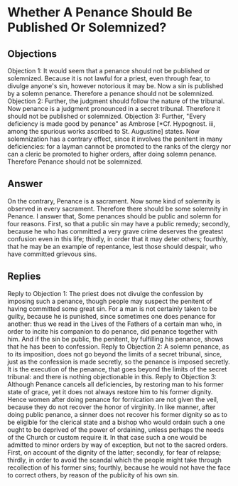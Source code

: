 # Whether A Penance Should Be Published Or Solemnized?
## Objections
Objection 1: It would seem that a penance should not be published or solemnized. Because it is not lawful for a priest, even through fear, to divulge anyone's sin, however notorious it may be. Now a sin is published by a solemn penance. Therefore a penance should not be solemnized.
Objection 2: Further, the judgment should follow the nature of the tribunal. Now penance is a judgment pronounced in a secret tribunal. Therefore it should not be published or solemnized.
Objection 3: Further, "Every deficiency is made good by penance" as Ambrose [*Cf. Hypognost. iii, among the spurious works ascribed to St. Augustine] states. Now solemnization has a contrary effect, since it involves the penitent in many deficiencies: for a layman cannot be promoted to the ranks of the clergy nor can a cleric be promoted to higher orders, after doing solemn penance. Therefore Penance should not be solemnized.
## Answer
On the contrary, Penance is a sacrament. Now some kind of solemnity is observed in every sacrament. Therefore there should be some solemnity in Penance.
I answer that, Some penances should be public and solemn for four reasons. First, so that a public sin may have a public remedy; secondly, because he who has committed a very grave crime deserves the greatest confusion even in this life; thirdly, in order that it may deter others; fourthly, that he may be an example of repentance, lest those should despair, who have committed grievous sins.
## Replies
Reply to Objection 1: The priest does not divulge the confession by imposing such a penance, though people may suspect the penitent of having committed some great sin. For a man is not certainly taken to be guilty, because he is punished, since sometimes one does penance for another: thus we read in the Lives of the Fathers of a certain man who, in order to incite his companion to do penance, did penance together with him. And if the sin be public, the penitent, by fulfilling his penance, shows that he has been to confession.
Reply to Objection 2: A solemn penance, as to its imposition, does not go beyond the limits of a secret tribunal, since, just as the confession is made secretly, so the penance is imposed secretly. It is the execution of the penance, that goes beyond the limits of the secret tribunal: and there is nothing objectionable in this.
Reply to Objection 3: Although Penance cancels all deficiencies, by restoring man to his former state of grace, yet it does not always restore him to his former dignity. Hence women after doing penance for fornication are not given the veil, because they do not recover the honor of virginity. In like manner, after doing public penance, a sinner does not recover his former dignity so as to be eligible for the clerical state and a bishop who would ordain such a one ought to be deprived of the power of ordaining, unless perhaps the needs of the Church or custom require it. In that case such a one would be admitted to minor orders by way of exception, but not to the sacred orders. First, on account of the dignity of the latter; secondly, for fear of relapse; thirdly, in order to avoid the scandal which the people might take through recollection of his former sins; fourthly, because he would not have the face to correct others, by reason of the publicity of his own sin.